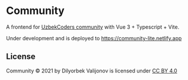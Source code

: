 # Community

A frontend for [UzbekCoders community](https://community.uzbekcoders.uz)
with Vue 3 + Typescript + Vite.

Under development and is deployed to https://community-lite.netlify.app

## License

Community © 2021 by Dilyorbek Valijonov is licensed under
[CC BY 4.0](http://creativecommons.org/licenses/by/4.0/?ref=chooser-v1) 
